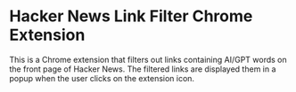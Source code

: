 # Hacker News Link Filter Chrome Extension

This is a Chrome extension that filters out links containing AI/GPT words on the front page of Hacker News. The filtered links are displayed them in a popup when the user clicks on the extension icon.